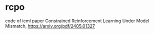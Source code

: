 # rcpo
code of icml paper Constrained Reinforcement Learning Under Model Mismatch, https://arxiv.org/pdf/2405.01327
